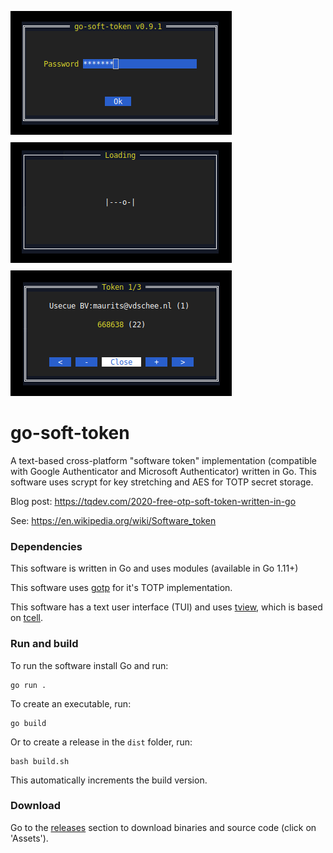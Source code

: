 ![screenshot](go-soft-token-v0.9.1.png)

# go-soft-token

A text-based cross-platform "software token" implementation (compatible with Google Authenticator and Microsoft Authenticator) written in Go.
This software uses scrypt for key stretching and AES for TOTP secret storage.

Blog post: https://tqdev.com/2020-free-otp-soft-token-written-in-go

See: https://en.wikipedia.org/wiki/Software_token

### Dependencies

This software is written in Go and uses modules (available in Go 1.11+)

This software uses [gotp](https://github.com/xlzd/gotp) for it's TOTP implementation.

This software has a text user interface (TUI) and uses [tview](https://github.com/rivo/tview/), which is based on [tcell](https://github.com/gdamore/tcell).

### Run and build

To run the software install Go and run:

    go run .

To create an executable, run:

    go build
    
Or to create a release in the `dist` folder, run:

    bash build.sh
    
This automatically increments the build version.

### Download

Go to the [releases](https://github.com/mevdschee/go-soft-token/releases) section to download binaries and source code (click on 'Assets').

